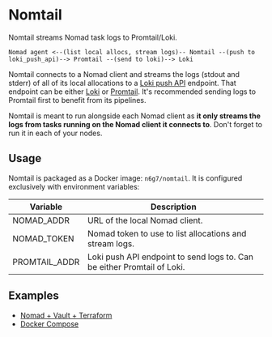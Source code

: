 # Nomtail

Nomtail streams Nomad task logs to Promtail/Loki.

```
Nomad agent <--(list local allocs, stream logs)-- Nomtail --(push to loki_push_api)--> Promtail --(send to loki)--> Loki
```

Nomtail connects to a Nomad client and streams the logs (stdout and stderr) of all of its local allocations to a [Loki push API](https://grafana.com/docs/loki/latest/reference/api/#push-log-entries-to-loki) endpoint. That endpoint can be either [Loki](https://grafana.com/docs/loki/latest/) or [Promtail](https://grafana.com/docs/loki/latest/send-data/promtail/). It's recommended sending logs to Promtail first to benefit from its pipelines.

Nomtail is meant to run alongside each Nomad client as **it only streams the logs from tasks running on the Nomad client it connects to**. Don't forget to run it in each of your nodes.

## Usage

Nomtail is packaged as a Docker image: `n6g7/nomtail`. It is configured exclusively with environment variables:

| Variable | Description |
| -------- | ----------- |
| NOMAD_ADDR | URL of the local Nomad client. |
| NOMAD_TOKEN | Nomad token to use to list allocations and stream logs. |
| PROMTAIL_ADDR | Loki push API endpoint to send logs to. Can be either Promtail of Loki. |

## Examples

- [Nomad + Vault + Terraform](./deployments/nomad/)
- [Docker Compose](./deployments/docker/)

